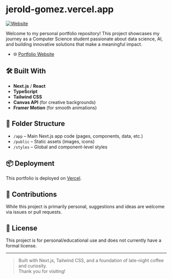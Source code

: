 # jerold-gomez.vercel.app

[![Website](https://img.shields.io/badge/website-live-blue?style=flat-square&logo=vercel)](https://jerold-gomez.vercel.app)

Welcome to my personal portfolio repository! This project showcases my journey as a Computer Science student passionate about data science, AI, and building innovative solutions that make a meaningful impact.

- 🌐 [Portfolio Website](https://jerold-gomez.vercel.app)

## 🛠️ Built With

- **Next.js** / **React**
- **TypeScript**
- **Tailwind CSS**
- **Canvas API** (for creative backgrounds)
- **Framer Motion** (for smooth animations)

## 📂 Folder Structure

- `/app` – Main Next.js app code (pages, components, data, etc.)
- `/public` – Static assets (images, icons)
- `/styles` – Global and component-level styles

## 📦 Deployment

This portfolio is deployed on [Vercel](https://vercel.com).

## 🤝 Contributions

While this project is primarily personal, suggestions and ideas are welcome via issues or pull requests.

## 📜 License

This project is for personal/educational use and does not currently have a formal license.

---

> Built with Next.js, Tailwind CSS, and a foundation of late-night coffee and curiosity.  
> Thank you for visiting!
